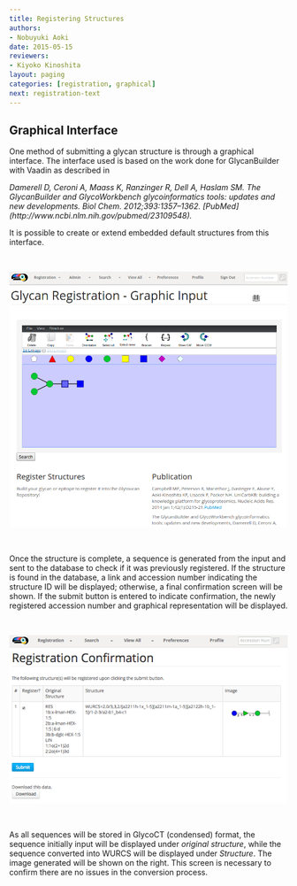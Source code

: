 ```yaml
---
title: Registering Structures
authors:
- Nobuyuki Aoki
date: 2015-05-15
reviewers:
- Kiyoko Kinoshita
layout: paging
categories: [registration, graphical]
next: registration-text
---
```


Graphical Interface
------------

One method of submitting a glycan structure is through a graphical interface.  The interface used is based on the work done for GlycanBuilder with Vaadin as described in

<cite>
 Damerell D, Ceroni A, Maass K, Ranzinger R, Dell A, Haslam SM. The GlycanBuilder and GlycoWorkbench glycoinformatics tools: updates and new developments. Biol Chem. 2012;393:1357–1362. [PubMed](http://www.ncbi.nlm.nih.gov/pubmed/23109548).
</cite>

It is possible to create or extend embedded default structures from this interface.

<br>

![Glytoucan Graphical Interface](/images/manual/registration-graphical.png)

<br>

  Once the structure is complete, a sequence is generated from the input and sent to the database to check if it was previously registered.  If the structure is found in the database, a link and accession number indicating the structure ID will be displayed; otherwise, a final confirmation screen will be shown. If the submit button is entered to indicate confirmation, the newly registered accession number and graphical representation will be displayed.

<br>

![Glytoucan Graphical Interface Results](/images/manual/registration-result.png)

<br>

As all sequences will be stored in GlycoCT (condensed) format, the sequence initially input will be displayed under _original structure_, while the sequence converted into WURCS will be displayed under _Structure_.  The image generated will be shown on the right.  This screen is necessary to confirm there are no issues in the conversion process.
